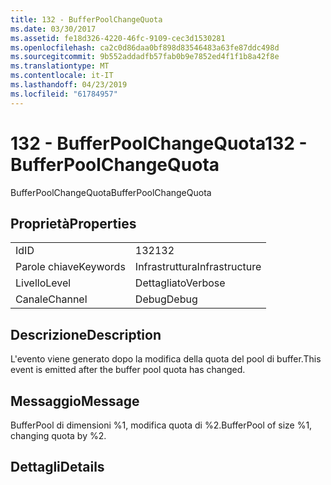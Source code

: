 ```yaml
---
title: 132 - BufferPoolChangeQuota
ms.date: 03/30/2017
ms.assetid: fe18d326-4220-46fc-9109-cec3d1530281
ms.openlocfilehash: ca2c0d86daa0bf898d83546483a63fe87ddc498d
ms.sourcegitcommit: 9b552addadfb57fab0b9e7852ed4f1f1b8a42f8e
ms.translationtype: MT
ms.contentlocale: it-IT
ms.lasthandoff: 04/23/2019
ms.locfileid: "61784957"
---
```

# <a name="132---bufferpoolchangequota"></a><span data-ttu-id="5ded6-102">132 - BufferPoolChangeQuota</span><span class="sxs-lookup"><span data-stu-id="5ded6-102">132 - BufferPoolChangeQuota</span></span>
<span data-ttu-id="5ded6-103">BufferPoolChangeQuota</span><span class="sxs-lookup"><span data-stu-id="5ded6-103">BufferPoolChangeQuota</span></span>  
  
## <a name="properties"></a><span data-ttu-id="5ded6-104">Proprietà</span><span class="sxs-lookup"><span data-stu-id="5ded6-104">Properties</span></span>  
  
|||  
|-|-|  
|<span data-ttu-id="5ded6-105">Id</span><span class="sxs-lookup"><span data-stu-id="5ded6-105">ID</span></span>|<span data-ttu-id="5ded6-106">132</span><span class="sxs-lookup"><span data-stu-id="5ded6-106">132</span></span>|  
|<span data-ttu-id="5ded6-107">Parole chiave</span><span class="sxs-lookup"><span data-stu-id="5ded6-107">Keywords</span></span>|<span data-ttu-id="5ded6-108">Infrastruttura</span><span class="sxs-lookup"><span data-stu-id="5ded6-108">Infrastructure</span></span>|  
|<span data-ttu-id="5ded6-109">Livello</span><span class="sxs-lookup"><span data-stu-id="5ded6-109">Level</span></span>|<span data-ttu-id="5ded6-110">Dettagliato</span><span class="sxs-lookup"><span data-stu-id="5ded6-110">Verbose</span></span>|  
|<span data-ttu-id="5ded6-111">Canale</span><span class="sxs-lookup"><span data-stu-id="5ded6-111">Channel</span></span>|<span data-ttu-id="5ded6-112">Debug</span><span class="sxs-lookup"><span data-stu-id="5ded6-112">Debug</span></span>|  
  
## <a name="description"></a><span data-ttu-id="5ded6-113">Descrizione</span><span class="sxs-lookup"><span data-stu-id="5ded6-113">Description</span></span>  
 <span data-ttu-id="5ded6-114">L'evento viene generato dopo la modifica della quota del pool di buffer.</span><span class="sxs-lookup"><span data-stu-id="5ded6-114">This event is emitted after the buffer pool quota has changed.</span></span>  
  
## <a name="message"></a><span data-ttu-id="5ded6-115">Messaggio</span><span class="sxs-lookup"><span data-stu-id="5ded6-115">Message</span></span>  
 <span data-ttu-id="5ded6-116">BufferPool di dimensioni %1, modifica quota di %2.</span><span class="sxs-lookup"><span data-stu-id="5ded6-116">BufferPool of size %1, changing quota by %2.</span></span>  
  
## <a name="details"></a><span data-ttu-id="5ded6-117">Dettagli</span><span class="sxs-lookup"><span data-stu-id="5ded6-117">Details</span></span>
